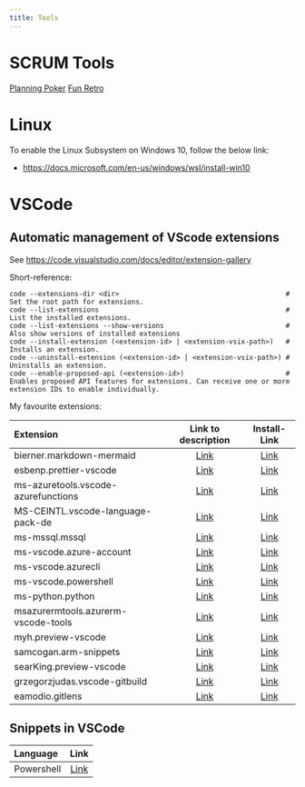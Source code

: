 ```yaml
---
title: Tools
---
```


# SCRUM Tools

[Planning Poker](https://www.pointingpoker.com)
[Fun Retro](https://funretro.io/)

# Linux

To enable the Linux Subsystem on Windows 10, follow the below link:

* <https://docs.microsoft.com/en-us/windows/wsl/install-win10>

# VSCode

## Automatic management of VScode extensions

See <https://code.visualstudio.com/docs/editor/extension-gallery>

Short-reference:

````
code --extensions-dir <dir>                                         # Set the root path for extensions.
code --list-extensions                                              # List the installed extensions.
code --list-extensions --show-versions                              # Also show versions of installed extensions
code --install-extension (<extension-id> | <extension-vsix-path>)   # Installs an extension.
code --uninstall-extension (<extension-id> | <extension-vsix-path>) # Uninstalls an extension.
code --enable-proposed-api (<extension-id>)                         # Enables proposed API features for extensions. Can receive one or more extension IDs to enable individually.
````

My favourite extensions:

| Extension       | Link to description | Install-Link |
| :-------------- | :-----------------: | :----------: |
bierner.markdown-mermaid            | [Link](https://marketplace.visualstudio.com/items?itemName=bierner.markdown-mermaid)            | [Link](vscode:extension/bierner.markdown-mermaid)            |
esbenp.prettier-vscode              | [Link](https://marketplace.visualstudio.com/items?itemName=esbenp.prettier-vscode)              | [Link](vscode:extension/esbenp.prettier-vscode)              |
ms-azuretools.vscode-azurefunctions | [Link](https://marketplace.visualstudio.com/items?itemName=ms-azuretools.vscode-azurefunctions) | [Link](vscode:extension/ms-azuretools.vscode-azurefunctions) |
MS-CEINTL.vscode-language-pack-de   | [Link](https://marketplace.visualstudio.com/items?itemName=MS-CEINTL.vscode-language-pack-de)   | [Link](vscode:extension/MS-CEINTL.vscode-language-pack-de)   |
ms-mssql.mssql                      | [Link](https://marketplace.visualstudio.com/items?itemName=ms-mssql.mssql)                      | [Link](vscode:extension/ms-mssql.mssql)                      |
ms-vscode.azure-account             | [Link](https://marketplace.visualstudio.com/items?itemName=ms-vscode.azure-account)             | [Link](vscode:extension/ms-vscode.azure-account)             |
ms-vscode.azurecli                  | [Link](https://marketplace.visualstudio.com/items?itemName=ms-vscode.azurecli)                  | [Link](vscode:extension/ms-vscode.azurecli)                  |
ms-vscode.powershell                | [Link](https://marketplace.visualstudio.com/items?itemName=ms-vscode.powershell)                | [Link](vscode:extension/ms-vscode.powershell)                |
ms-python.python                    | [Link](https://marketplace.visualstudio.com/items?itemName=ms-python.python)                    | [Link](vscode:extension/ms-python.python)                    |
msazurermtools.azurerm-vscode-tools | [Link](https://marketplace.visualstudio.com/items?itemName=msazurermtools.azurerm-vscode-tools) | [Link](vscode:extension/msazurermtools.azurerm-vscode-tools) |
myh.preview-vscode                  | [Link](https://marketplace.visualstudio.com/items?itemName=myh.preview-vscode)                  | [Link](vscode:extension/myh.preview-vscode)                  |
samcogan.arm-snippets               | [Link](https://marketplace.visualstudio.com/items?itemName=samcogan.arm-snippets)               | [Link](vscode:extension/samcogan.arm-snippets)               |
searKing.preview-vscode             | [Link](https://marketplace.visualstudio.com/items?itemName=searKing.preview-vscode)             | [Link](vscode:extension/searKing.preview-vscode)             |
grzegorzjudas.vscode-gitbuild       | [Link](https://marketplace.visualstudio.com/items?itemName=grzegorzjudas.vscode-gitbuild)       | [Link](vscode:extension/grzegorzjudas.vscode-gitbuild)       |
eamodio.gitlens                     | [Link](https://marketplace.visualstudio.com/items?itemName=eamodio.gitlens)                     | [Link](vscode:extension/eamodio.gitlens)                     |

## Snippets in VSCode

| Language        | Link   |
| :-------------- | :----: |
| Powershell      | [Link](https://gist.github.com/rkeithhill/60eaccf1676cf08dfb6f) |